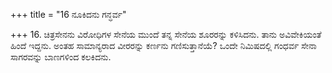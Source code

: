 +++
title = "16 ನೂಕಿದನು ಗನ್ಧರ್ವ"

+++
16. ಚಿತ್ರಸೇನನು ವಿರೋಧಿಗಳ ಸೇನೆಯ ಮುಂದೆ ತನ್ನ ಸೇನೆಯ ಶೂರರನ್ನು  ಕಳಿಸಿದನು. ತಾನು ಅವಿವೇಕಿಯಂತೆ ಹಿಂದೆ ಇದ್ದನು. ಅಂತಹ ಸಾಮಾನ್ಯರಾದ ವೀರರನ್ನು ಕರ್ಣನು ಗಣಿಸುತ್ತಾನೆಯೆ? ಒಂದೇ ನಿಮಿಷದಲ್ಲಿ ಗಂಧರ್ವ ಸೇನಾ ಸಾಗರವನ್ನು ಬಾಣಗಳಿಂದ ಕಲಕಿದನು.